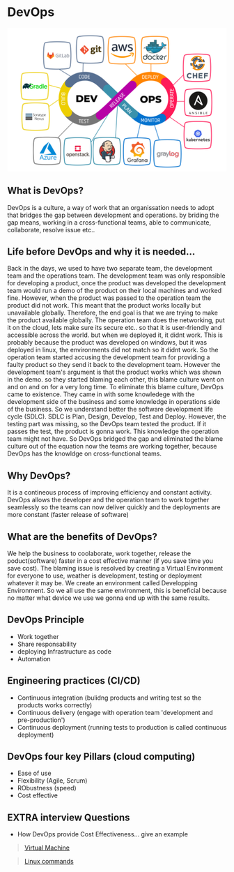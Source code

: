 # DevOps

![](images/DevOps.jpeg)

## What is DevOps?
DevOps is a culture, a way of work that an organissation needs to adopt that bridges the gap between development and operations. by briding the gap means, working in a cross-functional teams, able to communicate, collaborate, resolve issue etc..


## Life before DevOps and why it is needed...
Back in the days, we used to have two separate team, the development team and the operations team. The development team was only responsible for developing a product, once the product was developed the development team would run a demo of the product on their local machines and worked fine. However, when the product was passed to the operation team the product did not work. This meant that the product works locally but unavailable globally. Therefore, the end goal is that we are trying to make the product available globally. The operation team does the networking, put it on the cloud, lets make sure its secure etc.. so that it is user-friendly and accessible across the world. but when we deployed it, it didnt work. This is probably because the product was developed on windows, but it was deployed in linux, the environments did not match so it didnt work. So the operation team started accusing the development team for providing a faulty product so they send it back to the development team. However the development team's argument is that the product works which was shown in the demo. so they started blaming each other, this blame culture went on and on and on for a very long time. To eliminate this blame culture, DevOps came to existence. They came in with some knowledege with the development side of the business and some knowledge in operations side of the business. So we understand better the software development life cycle (SDLC). SDLC is Plan, Design, Develop, Test and Deploy. However, the testing part was missing, so the DevOps team tested the product. If it passes the test, the product is gonna work. This knowledge the operation team might not have. So DevOps bridged the gap and eliminated the blame culture out of the equation now the teams are working together, because DevOps has the knowldge on cross-functional teams.

## Why DevOps?
 It is a contineous process of improving efficiency and constant activity. DevOps allows the developer and the operation team to work together seamlessly so the teams can now deliver quickly and the deployments are more constant (faster release of software) 

## What are the benefits of DevOps?
 We help the business to coolaborate, work together, release the poduct(software) faster in a cost effective manner (if you save time you save cost). The blaming issue is resolved by creating a Virtual Environment for everyone to use, weather is development, testing or deployment whatever it may be. We create an environment called Developping Environment. So we all use the same environment, this is beneficial because no matter what device we use we gonna end up with the same results.

## DevOps Principle
 - Work together
 - Share responsability
 - deploying Infrastructure as code
 - Automation

## Engineering practices (CI/CD)
 - Continuous integration (bulidng products and writing test so the products works correctly)
 - Continuous delivery (engage with operation team 'development and pre-production')
 - Continuous deployment (running tests to production is called continuous deployment)

## DevOps four key Pillars (cloud computing)
- Ease of use
- Flexibility (Agile, Scrum)
- RObustness (speed)
- Cost effective

## EXTRA interview Questions 
- How DevOps provide Cost Effectiveness... give an example


>[Virtual Machine](virtual_machine.md) 

>[Linux commands](linux_commands.md)